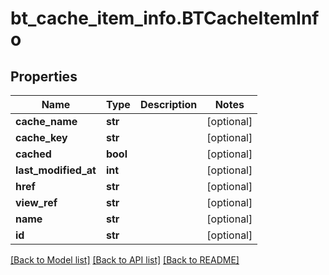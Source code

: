 # bt_cache_item_info.BTCacheItemInfo

## Properties
Name | Type | Description | Notes
------------ | ------------- | ------------- | -------------
**cache_name** | **str** |  | [optional] 
**cache_key** | **str** |  | [optional] 
**cached** | **bool** |  | [optional] 
**last_modified_at** | **int** |  | [optional] 
**href** | **str** |  | [optional] 
**view_ref** | **str** |  | [optional] 
**name** | **str** |  | [optional] 
**id** | **str** |  | [optional] 

[[Back to Model list]](../README.md#documentation-for-models) [[Back to API list]](../README.md#documentation-for-api-endpoints) [[Back to README]](../README.md)



